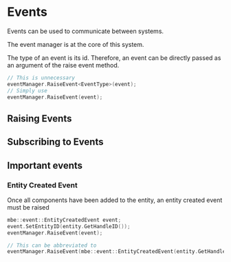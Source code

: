 # Events
Events can be used to communicate between systems.


The event manager is at the core of this system.

The type of an event is its id. Therefore, an event can be directly passed as an argument of the raise event method.
```c++
// This is unnecessary
eventManager.RaiseEvent<EventType>(event);
// Simply use
eventManager.RaiseEvent(event);
```

## Raising Events


## Subscribing to Events

## Important events

### Entity Created Event

Once all components have been added to the entity, an entity created event must be raised
```c++
mbe::event::EntityCreatedEvent event;
event.SetEntityID(entity.GetHandleID());
eventManager.RaiseEvent(event);

// This can be abbreviated to
eventManager.RaiseEvent(mbe::event::EntityCreatedEvent(entity.GetHandleID()));
```
